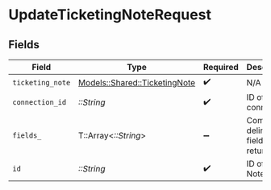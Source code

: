# UpdateTicketingNoteRequest


## Fields

| Field                                                                 | Type                                                                  | Required                                                              | Description                                                           |
| --------------------------------------------------------------------- | --------------------------------------------------------------------- | --------------------------------------------------------------------- | --------------------------------------------------------------------- |
| `ticketing_note`                                                      | [Models::Shared::TicketingNote](../../models/shared/ticketingnote.md) | :heavy_check_mark:                                                    | N/A                                                                   |
| `connection_id`                                                       | *::String*                                                            | :heavy_check_mark:                                                    | ID of the connection                                                  |
| `fields_`                                                             | T::Array<*::String*>                                                  | :heavy_minus_sign:                                                    | Comma-delimited fields to return                                      |
| `id`                                                                  | *::String*                                                            | :heavy_check_mark:                                                    | ID of the Note                                                        |